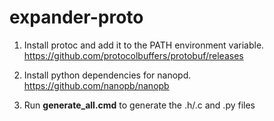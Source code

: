 # expander-proto

1. Install protoc and add it to the PATH environment variable.  
https://github.com/protocolbuffers/protobuf/releases

2. Install python dependencies for nanopd.  
https://github.com/nanopb/nanopb

3. Run **generate_all.cmd** to generate the .h/.c and .py files
